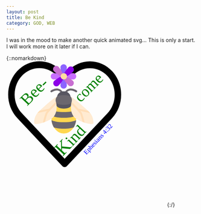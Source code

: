 ```yaml
---
layout: post
title: Be Kind
category: GOD, WEB
---
```


I was in the mood to make another quick animated svg... This is only a start. I will work more on it later if I can.

{::nomarkdown}
<svg
   xmlns:dc="http://purl.org/dc/elements/1.1/"
   xmlns:cc="http://creativecommons.org/ns#"
   xmlns:rdf="http://www.w3.org/1999/02/22-rdf-syntax-ns#"
   xmlns:svg="http://www.w3.org/2000/svg"
   xmlns="http://www.w3.org/2000/svg"
   xml:space="preserve"
   viewBox="0 0 646.25 605"
   y="0px"
   x="0px"
   id="Capa_1"
   version="1.1"
   width="422"
   height="386">
   <defs
     id="defs39" /><g
     id="beeHeart"
     transform="matrix(0.99508423,0,0,1.0615059,-4.5020425e-4,-30.25398)"><path
       id="path2"
       d="m 433.601,67.001 c -24.7,-24.7 -57.4,-38.2 -92.3,-38.2 -34.9,0 -67.7,13.6 -92.4,38.3 l -12.9,12.9 -13.1,-13.1 c -24.7,-24.7 -57.6,-38.4 -92.5,-38.4 -34.8,0 -67.6,13.6 -92.2,38.2 -24.7,24.7 -38.3,57.5 -38.2,92.4 0,34.9 13.7,67.6 38.4,92.3 l 187.8,187.8 c 2.6,2.6 6.1,4 9.5,4 3.4,0 6.9,-1.3 9.5,-3.9 l 188.2,-187.5 c 24.7,-24.7 38.3,-57.5 38.3,-92.4 0.1,-34.9 -13.4,-67.7 -38.1,-92.4 z m -19.2,165.7 -178.7,178 -178.3,-178.3 c -19.6,-19.6 -30.4,-45.6 -30.4,-73.3 0,-27.7 10.7,-53.7 30.3,-73.2 19.5,-19.5 45.5,-30.3 73.1,-30.3 27.7,0 53.8,10.8 73.4,30.4 l 22.6,22.6 c 5.3,5.3 13.8,5.3 19.1,0 l 22.4,-22.4 c 19.6,-19.6 45.7,-30.4 73.3,-30.4 27.6,0 53.6,10.8 73.2,30.3 19.6,19.6 30.3,45.6 30.3,73.3 0.1,27.7 -10.7,53.7 -30.3,73.3 z" /></g><g
     id="g6"
     transform="translate(-2.3192242,-2.9945107)" /><g
     id="g8"
     transform="translate(-2.3192242,-2.9945107)" /><g
     id="g10"
     transform="translate(-2.3192242,-2.9945107)" /><g
     id="g12"
     transform="translate(-2.3192242,-2.9945107)" /><g
     id="g14"
     transform="translate(-2.3192242,-2.9945107)" /><g
     id="g16"
     transform="translate(-2.3192242,-2.9945107)" /><g
     id="g18"
     transform="translate(-2.3192242,-2.9945107)" /><g
     id="g20"
     transform="translate(-2.3192242,-2.9945107)" /><g
     id="g22"
     transform="translate(-2.3192242,-2.9945107)" /><g
     id="g24"
     transform="translate(-2.3192242,-2.9945107)" /><g
     id="g26"
     transform="translate(-2.3192242,-2.9945107)" /><g
     id="g28"
     transform="translate(-2.3192242,-2.9945107)" /><g
     id="g30"
     transform="translate(-2.3192242,-2.9945107)" /><g
     id="g32"
     transform="translate(-2.3192242,-2.9945107)" /><g
     id="g34"
     transform="translate(-2.3192242,-2.9945107)" /><text
     transform="rotate(-47.190249)"
     id="scripture"
     y="502.94467"
     x="-64.851669"
     style="font-style:normal;font-variant:normal;font-weight:normal;font-stretch:normal;font-size:26.66666603px;line-height:1.25;font-family:'Bradley Hand';-inkscape-font-specification:'Apple Chancery';font-variant-ligatures:normal;font-variant-caps:normal;font-variant-numeric:normal;font-feature-settings:normal;text-align:start;writing-mode:lr-tb;text-anchor:start;opacity:1;fill:#0000ff;fill-opacity:1;fill-rule:evenodd;stroke:#000000;stroke-width:0.89999998;stroke-linecap:butt;stroke-linejoin:round;stroke-miterlimit:4;stroke-dasharray:none;stroke-dashoffset:99;stroke-opacity:0;paint-order:fill markers stroke"
     xml:space="preserve"><tspan
       y="502.94467"
       x="-64.851669"
       id="tspan1118">Ephesians 4:32</tspan></text>
<g
     transform="matrix(0.48168534,0,0,0.48324454,107.77932,83.275624)"
     id="theBee"><g
       id="1237"><path
         style="fill:#6b676e"
         d="m 239.698,103.147 c -2.667,0 -5.286,-1.289 -6.874,-3.675 -7.55,-11.323 -16.762,-17.857 -28.148,-19.961 -24.643,-4.578 -50.72,13.667 -50.97,13.853 -3.715,2.644 -8.865,1.765 -11.507,-1.942 -2.635,-3.707 -1.781,-8.848 1.926,-11.492 1.289,-0.926 31.887,-22.458 63.453,-16.665 15.827,2.902 28.945,11.999 38.979,27.053 2.53,3.796 1.507,8.913 -2.289,11.443 -1.411,0.934 -2.999,1.386 -4.57,1.386 z"
         id="path1233" /><path
         style="fill:#6b676e"
         d="m 272.692,103.147 c 2.667,0 5.286,-1.289 6.874,-3.675 7.55,-11.323 16.762,-17.857 28.148,-19.961 24.643,-4.578 50.72,13.667 50.97,13.853 3.715,2.644 8.865,1.765 11.507,-1.942 2.635,-3.707 1.781,-8.848 -1.926,-11.492 -1.289,-0.926 -31.887,-22.458 -63.453,-16.665 -15.827,2.902 -28.945,11.999 -38.979,27.053 -2.53,3.796 -1.507,8.913 2.289,11.443 1.411,0.934 2.998,1.386 4.57,1.386 z"
         id="path1235" /></g><path
       style="fill:#585661"
       d="m 313.957,136.154 c 0,-27.345 -25.861,-49.511 -57.763,-49.511 -31.902,0 -57.763,22.167 -57.763,49.511"
       id="path1239" /><ellipse
       style="fill:#ffd750"
       cx="256.189"
       cy="317.69501"
       rx="107.274"
       ry="132.02901"
       id="ellipse1241" /><g
       id="g1247"><path
         style="fill:#6b676e"
         d="m 162.677,253.12 c -6.038,13.216 -10.208,27.85 -12.249,43.383 16.827,7.666 48.138,18.084 105.763,18.084 57.632,0 88.944,-10.422 105.769,-18.088 -2.041,-15.532 -6.212,-30.165 -12.25,-43.381 -19.671,5.961 -49.209,11.486 -93.518,11.486 -44.306,-10e-4 -73.844,-5.523 -93.515,-11.484 z"
         id="path1243" /><path
         style="fill:#6b676e"
         d="m 149.944,334.981 c 2.44,22.914 9.645,43.928 20.365,61.58 18.6,6.291 45.869,11.902 85.881,11.902 40.019,0 67.292,-5.613 85.891,-11.906 10.719,-17.652 17.922,-38.666 20.363,-61.579 -18.805,8.158 -51.086,17.705 -106.254,17.705 -55.161,0 -87.441,-9.545 -106.246,-17.702 z"
         id="path1245" /></g><path
       style="fill:#585661"
       d="m 326.335,181.538 c 0,29.623 -14.186,53.637 -70.141,53.637 -55.955,0 -70.141,-24.014 -70.141,-53.637 0,-29.623 14.186,-53.637 70.141,-53.637 55.955,0 70.141,24.015 70.141,53.637 z"
       id="path1249" /><path
       style="fill:#6b676e"
       d="m 330.461,160.908 c 0,22.786 -15.02,41.259 -74.267,41.259 -59.247,0 -74.267,-18.473 -74.267,-41.259 0,-22.786 15.02,-41.259 74.267,-41.259 59.247,0 74.267,18.473 74.267,41.259 z"
       id="path1251" /><path
       style="fill:#ffebd2"
       d="M 470.742,259.931 C 339.744,138.216 313.57,130.48 313.57,130.48 c 19.254,22.693 11.86,40.957 8.639,55.184 -16.504,72.891 14.441,117.589 33.007,132.029 39.73,30.9 156.785,69.109 156.785,41.259 C 512,315.63 494.786,282.271 470.742,259.931 Z"
       id="path1253" /><path
       style="fill:#ffdeb7"
       d="m 483.595,274.056 c -4.022,-5.062 -8.262,-9.858 -12.854,-14.124 -2.657,-2.468 -5.201,-4.815 -7.772,-7.19 -26.761,-5.794 -62.742,-13.56 -81.27,-17.385 -20.848,-22.705 -46.25,-48.217 -57.218,-59.129 -0.505,2.223 -1.047,4.371 -1.557,6.434 -0.236,0.973 -0.509,2.085 -0.716,3.002 -0.754,3.331 -1.306,6.539 -1.867,9.752 31.539,31.649 71.399,73.493 77.004,84.709 3.049,6.098 14.491,41.828 20.357,69.805 0.014,0.005 0.028,0.011 0.042,0.016 5.965,2.288 11.987,4.453 17.957,6.426 10e-4,10e-4 0.002,10e-4 0.002,10e-4 -5.358,-31.159 -19.773,-75.986 -23.596,-83.63 -1.883,-3.768 -6.3,-9.664 -12.167,-16.709 30.301,6.398 65.61,14.065 82.979,17.85 0.227,0.056 0.45,0.115 0.676,0.172 z"
       id="path1255" /><path
       style="fill:#ffebd2"
       d="M 41.259,259.931 C 172.257,138.216 198.431,130.48 198.431,130.48 c -19.254,22.693 -11.86,40.957 -8.639,55.184 16.504,72.891 -14.441,117.589 -33.007,132.029 C 117.055,348.593 0,386.803 0,358.953 0,315.63 17.214,282.271 41.259,259.931 Z"
       id="path1257" /><path
       style="fill:#ffdeb7"
       d="m 28.405,274.056 c 4.022,-5.062 8.262,-9.858 12.854,-14.124 2.657,-2.468 5.201,-4.815 7.772,-7.19 26.761,-5.794 62.742,-13.56 81.27,-17.385 20.848,-22.705 46.25,-48.217 57.218,-59.129 0.505,2.223 1.047,4.371 1.557,6.434 0.236,0.973 0.509,2.085 0.716,3.002 0.754,3.331 1.306,6.539 1.867,9.752 -31.539,31.649 -71.399,73.493 -77.004,84.709 -3.049,6.098 -14.491,41.828 -20.357,69.805 -0.014,0.005 -0.028,0.011 -0.042,0.016 -5.965,2.288 -11.987,4.453 -17.957,6.426 l -0.003,10e-4 c 5.359,-31.159 19.775,-75.986 23.597,-83.63 1.883,-3.768 6.3,-9.664 12.167,-16.709 -30.301,6.398 -65.61,14.065 -82.979,17.85 -0.227,0.056 -0.449,0.115 -0.676,0.172 z"
       id="path1259" /><g
       id="g1261" /><g
       id="g1263" /><g
       id="g1265" /><g
       id="g1267" /><g
       id="g1269" /><g
       id="g1271" /><g
       id="g1273" /><g
       id="g1275" /><g
       id="g1277" /><g
       id="g1279" /><g
       id="g1281" /><g
       id="g1283" /><g
       id="g1285" /><g
       id="g1287" /><g
       id="g1289" /></g><text
     transform="matrix(0.71183637,-0.70674362,0.72501285,0.6849914,0,0)"
     id="Bee"
     y="188.85823"
     x="-81.899078"
     style="font-style:normal;font-variant:normal;font-weight:normal;font-stretch:normal;font-size:68.86537933px;line-height:1.25;font-family:'Bradley Hand';-inkscape-font-specification:'Brush Script MT';font-variant-ligatures:normal;font-variant-caps:normal;font-variant-numeric:normal;font-feature-settings:normal;text-align:start;writing-mode:lr-tb;text-anchor:start;opacity:1;fill:#008000;fill-opacity:1;fill-rule:evenodd;stroke:#000000;stroke-width:0.96841937;stroke-linecap:butt;stroke-linejoin:round;stroke-miterlimit:4;stroke-dasharray:none;stroke-dashoffset:99;stroke-opacity:0;paint-order:fill markers stroke"
     xml:space="preserve"><tspan
       y="188.85823"
       x="-81.899078"
       id="tspan1912"
       style="stroke-width:0.96841937">Bee- </tspan></text>
<text
     transform="matrix(0.69011452,-0.72326056,0.73201642,0.68185986,0,0)"
     id="Kind"
     y="437.75418"
     x="-129.81534"
     style="font-style:normal;font-variant:normal;font-weight:normal;font-stretch:normal;font-size:67.85276794px;line-height:1.25;font-family:'Bradley Hand';-inkscape-font-specification:'Brush Script MT';font-variant-ligatures:normal;font-variant-caps:normal;font-variant-numeric:normal;font-feature-settings:normal;text-align:start;writing-mode:lr-tb;text-anchor:start;opacity:1;fill:#008000;fill-opacity:1;fill-rule:evenodd;stroke:#000000;stroke-width:0.95417953;stroke-linecap:butt;stroke-linejoin:round;stroke-miterlimit:4;stroke-dasharray:none;stroke-dashoffset:99;stroke-opacity:0;paint-order:fill markers stroke"
     xml:space="preserve"><tspan
       y="437.75418"
       x="-135.81534"
       id="tspan1916"
       style="stroke-width:0.95417953"><tspan
   id="tspan1920"
   style="font-size:79.16156006px;stroke-width:0.95417953">K</tspan>ind</tspan></text>
<text
     transform="rotate(-45)"
     id="come"
     y="348.2438"
     x="107.64182"
     style="font-style:normal;font-variant:normal;font-weight:normal;font-stretch:normal;font-size:64px;line-height:1.25;font-family:Bradley Hand;-inkscape-font-specification:SignPainter;font-variant-ligatures:normal;font-variant-caps:normal;font-variant-numeric:normal;font-feature-settings:normal;text-align:start;writing-mode:lr-tb;text-anchor:start;opacity:1;fill:#008000;fill-opacity:1;fill-rule:evenodd;stroke:#000000;stroke-width:0.89999998;stroke-linecap:butt;stroke-linejoin:round;stroke-miterlimit:4;stroke-dasharray:none;stroke-dashoffset:99;stroke-opacity:0;paint-order:fill markers stroke"
     xml:space="preserve"><tspan
       y="335"
       x="90"
       id="tspan1922">come</tspan></text>
<g
     id="flower"
     transform="translate(-2.3192242,-2.9945107)"><path
       id="path880"
       d="m 232.81203,117.11999 c -7.3015,0 -13.2415,-5.94 -13.2415,-13.24151 0,-3.54551 1.735,-18.252008 4.47,-28.196008 a 4.417,4.417 0 0 1 4.2395,-3.2435 l 9.0195,-0.0365 h 0.017 c 1.985,0 3.7265,1.325 4.2545,3.2415 2.743,9.9435 4.482,24.678498 4.482,28.234508 5e-4,7.30151 -5.9395,13.24151 -13.241,13.24151 z"
       style="fill:#8c64ff;stroke-width:0.5" /><path
       id="path62"
       d="m 285.15809,65.478531 c 0.0474,7.30166 -5.85354,13.279485 -13.15589,13.327055 -3.54529,0.02274 -18.26268,-1.616644 -28.22426,-4.286575 a 4.4165,4.4165 0 0 1 -3.27084,-4.218082 l -0.0947,-9.018576 1.8e-4,-0.0173 a 4.414,4.414 0 0 1 3.21336,-4.27541 c 9.9256,-2.808128 24.64937,-4.642856 28.20541,-4.665239 7.30241,-0.04869 13.27998,5.852656 13.32737,13.154315 z"
       style="fill:#c86eff;stroke-width:0.5" /><path
       id="path66"
       d="m 232.81203,15.402435 c -7.3015,0 -13.2415,5.94 -13.2415,13.2415 0,3.5455 1.735,18.252 4.47,28.196 a 4.417,4.417 0 0 0 4.2395,3.2435 l 9.0195,0.0365 h 0.017 c 1.985,0 3.7265,-1.325 4.2545,-3.2415 2.743,-9.9435 4.482,-24.6785 4.482,-28.2345 5e-4,-7.3015 -5.9395,-13.2415 -13.241,-13.2415 z"
       style="fill:#8c64ff;stroke-width:0.5" /><path
       style="fill:#c86eff;stroke-width:0.5"
       d="m 179.35204,65.478531 c -0.0474,7.30166 5.85354,13.279485 13.15589,13.327055 3.54529,0.02274 18.26268,-1.616644 28.22426,-4.286575 a 4.4165,4.4165 0 0 0 3.27084,-4.218082 l 0.0947,-9.018576 -1.8e-4,-0.0173 a 4.414,4.414 0 0 0 -3.21336,-4.27541 c -9.9256,-2.808128 -24.64937,-4.642856 -28.20541,-4.665239 -7.30241,-0.04869 -13.27998,5.852656 -13.32737,13.154315 z"
       id="path882" /><path
       id="path884"
       d="m 193.24739,25.597133 c -5.40132,4.913466 -5.798,13.303826 -0.88419,18.705775 2.38591,2.622406 13.56536,12.333687 22.27961,17.849431 a 4.4165,4.4165 0 0 0 5.31838,-0.453404 l 6.6959,-6.042236 0.0126,-0.01185 a 4.414,4.414 0 0 0 0.96619,-5.26035 c -4.66163,-9.201763 -13.29075,-21.272135 -15.68422,-23.902205 -4.91302,-5.402752 -13.30351,-5.798969 -18.70483,-0.885495 z"
       style="fill:#c86ed1;fill-opacity:1;stroke-width:0.5" /><path
       style="fill:#c86ed1;fill-opacity:1;stroke-width:0.5"
       d="m 271.67734,102.47932 c -4.91307,5.40168 -13.3034,5.79898 -18.70571,0.88557 -2.62258,-2.38571 -12.33469,-13.564445 -17.85108,-22.278287 a 4.4165,4.4165 0 0 1 0.45301,-5.318413 l 6.04174,-6.696347 0.0118,-0.0126 a 4.414,4.414 0 0 1 5.26028,-0.966579 c 9.20211,4.66095 21.27312,13.289178 23.90336,15.682453 5.40312,4.912621 5.79996,13.303082 0.88688,18.704763 z"
       id="path886" /><path
       id="path888"
       d="m 193.35551,103.14273 c -5.00867,-5.312732 -4.76131,-13.70952 0.55143,-18.718201 2.57979,-2.432143 14.47073,-11.25806 23.58236,-16.089384 a 4.417,4.417 0 0 1 5.26824,0.859782 l 6.21374,6.537747 0.0117,0.01237 c 1.36167,1.44433 1.5922,3.620405 0.55991,5.319267 -5.35347,8.816893 -14.88206,20.190119 -17.46949,22.629469 -5.31239,5.00904 -13.70918,4.76168 -18.71785,-0.55105 z"
       style="fill:#8c01e8;fill-opacity:1;stroke-width:0.5" /><path
       style="fill:#8c01e8;fill-opacity:1;stroke-width:0.5"
       d="m 271.39752,28.386752 c -5.18309,-5.142706 -13.58346,-5.109854 -18.72618,0.07325 -2.49722,2.516837 -11.62391,14.178513 -16.68635,23.163794 a 4.417,4.417 0 0 0 0.72497,5.288478 l 6.37693,6.37867 0.0128,0.0118 c 1.4091,1.398108 3.57857,1.684136 5.30325,0.695564 8.95073,-5.126572 20.56357,-14.361615 23.06819,-16.885905 5.14307,-5.182746 5.11022,-13.583112 -0.0729,-18.725822 z"
       id="path890" /><ellipse
       ry="12.96681"
       rx="13.353271"
       style="fill:#ffdca0;stroke-width:0.5962491"
       cx="233.58521"
       cy="65.799583"
       id="circle892" /></g>
    </svg>
{:/}